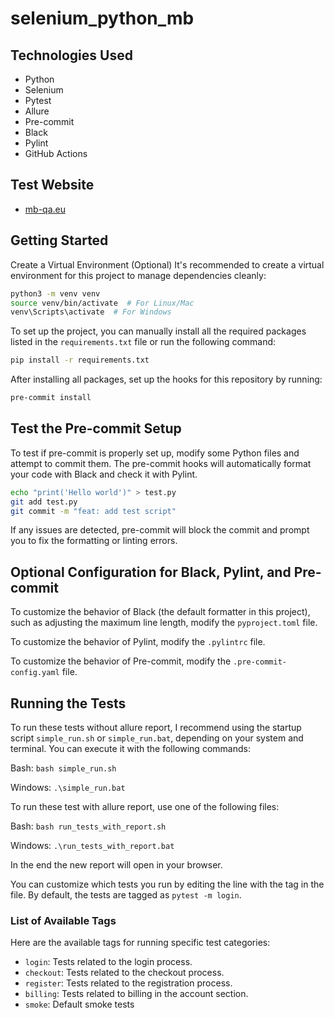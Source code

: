# selenium_python_mb

## Technologies Used

- Python
- Selenium
- Pytest
- Allure
- Pre-commit
- Black
- Pylint
- GitHub Actions
## Test Website

- [mb-qa.eu](https://mb-qa.eu/)

## Getting Started

Create a Virtual Environment (Optional)
It's recommended to create a virtual environment for this project to manage dependencies cleanly:

```bash
python3 -m venv venv
source venv/bin/activate  # For Linux/Mac
venv\Scripts\activate  # For Windows
```

To set up the project, you can manually install all the required packages listed in the `requirements.txt` file or run the following command:

```bash
pip install -r requirements.txt
```

After installing all packages, set up the hooks for this repository by running:

```bash
pre-commit install
```

## Test the Pre-commit Setup

To test if pre-commit is properly set up, modify some Python files and attempt to commit them.
The pre-commit hooks will automatically format your code with Black and check it with Pylint.

```bash
echo "print('Hello world')" > test.py
git add test.py
git commit -m "feat: add test script"
```

If any issues are detected, pre-commit will block the commit and prompt you to fix the formatting or linting errors.

## Optional Configuration for Black, Pylint, and Pre-commit

To customize the behavior of Black (the default formatter in this project), such as adjusting the maximum line length, modify the `pyproject.toml` file.

To customize the behavior of Pylint, modify the `.pylintrc` file.

To customize the behavior of Pre-commit, modify the `.pre-commit-config.yaml` file.

## Running the Tests

To run these tests without allure report, I recommend using the startup script `simple_run.sh` or `simple_run.bat`, depending on your system and terminal. You can execute it with the following commands:

Bash: `bash simple_run.sh`

Windows: `.\simple_run.bat`

To run these test with allure report, use one of the following files:

Bash: `bash run_tests_with_report.sh`

Windows: `.\run_tests_with_report.bat`

In the end the new report will open in your browser.

You can customize which tests you run by editing the line with the tag in the file. By default, the tests are tagged as `pytest -m login`.

### List of Available Tags

Here are the available tags for running specific test categories:

- `login`: Tests related to the login process.
- `checkout`: Tests related to the checkout process.
- `register`: Tests related to the registration process.
- `billing`: Tests related to billing in the account section.
- `smoke`: Default smoke tests
